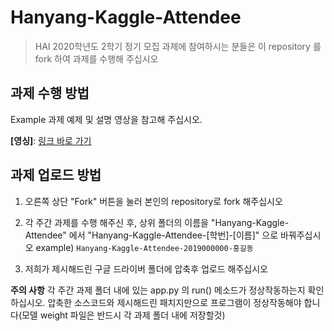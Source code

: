 # Hanyang-Kaggle-Attendee
> HAI 2020학년도 2학기 정기 모집 과제에 참여하시는 분들은 이 repository 를 fork 하여 과제를 수행해 주십시오

## 과제 수행 방법
Example 과제 예제 및 설명 영상을 참고해 주십시오.

**[영싱]**: [링크 바로 가기]()

## 과제 업로드 방법
1. 오른쪽 상단 "Fork" 버튼을 눌러 본인의 repository로 fork 해주십시오

2. 각 주간 과제를 수행 해주신 후, 상위 폴더의 이름을 "Hanyang-Kaggle-Attendee" 에서 "Hanyang-Kaggle-Attendee-[학번]-[이름]" 으로 바꿔주십시오
	example) ```Hanyang-Kaggle-Attendee-2019000000-홍길동```

3. 저희가 제시해드린 구글 드라이버 폴더에 압축후 업로드 해주십시오

**주의 사항**
각 주간 과제 폴더 내에 있는 app.py 의 run() 메소드가 정상작동하는지 확인하십시오. 압축한 소스코드와 제시해드린 패치지만으로 프로그램이 정상작동해야 합니다(모델 weight 파일은 반드시 각 과제 폴더 내에 저장할것)

